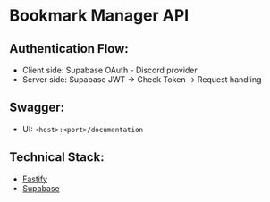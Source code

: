 # Bookmark Manager API

## Authentication Flow:
- Client side: Supabase OAuth - Discord provider
- Server side: Supabase JWT -> Check Token -> Request handling

## Swagger:
- UI: `<host>:<port>/documentation`

## Technical Stack:
- [Fastify](https://fastify.io)
- [Supabase](https://supabase.com)
